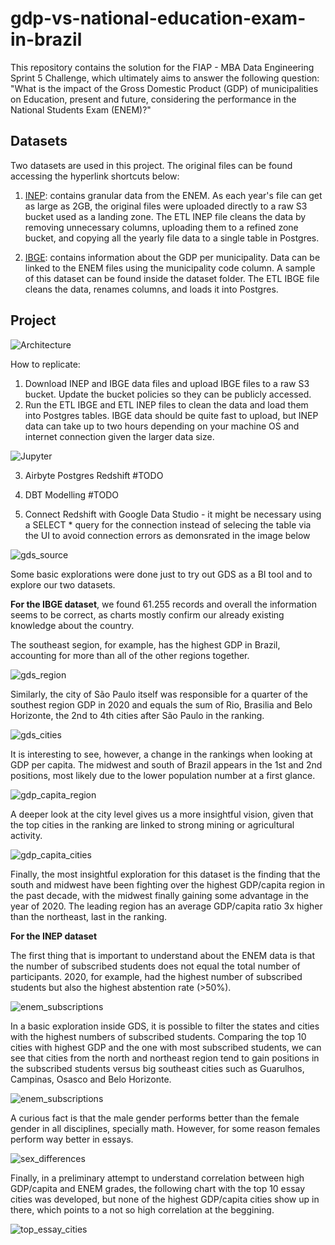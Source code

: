 # gdp-vs-national-education-exam-in-brazil
This repository contains the solution for the FIAP - MBA Data Engineering Sprint 5 Challenge, which ultimately aims to answer the following question: "What is the impact of the Gross Domestic Product (GDP) of municipalities on Education, present and future, considering the performance in the National Students Exam (ENEM)?"

## Datasets

Two datasets are used in this project. The original files can be found accessing the hyperlink shortcuts below:

1. [INEP](https://www.gov.br/inep/pt-br/acesso-a-informacao/dados-abertos/microdados/enem): contains granular data from the ENEM. As each year's file can get as large as 2GB, the original files were uploaded directly to a raw S3 bucket used as a landing zone. The ETL INEP file cleans the data by removing unnecessary columns, uploading them to a refined zone bucket, and copying all the yearly file data to a single table in Postgres.

2. [IBGE](https://www.ibge.gov.br/estatisticas/downloads-estatisticas.html): contains information about the GDP per municipality. Data can be linked to the ENEM files using the municipality code column. A sample of this dataset can be found inside the dataset folder. The ETL IBGE file cleans the data, renames columns, and loads it into Postgres.

## Project

![Architecture](images/architecture.png)

How to replicate:

1. Download INEP and IBGE data files and upload IBGE files to a raw S3 bucket. Update the bucket policies so they can be publicly accessed.
2. Run the ETL IBGE and ETL INEP files to clean the data and load them into Postgres tables. IBGE data should be quite fast to upload, but INEP data can take up to two hours depending on your machine OS and internet connection given the larger data size.

![Jupyter](images/jupyter_upload.png)

3. Airbyte Postgres Redshift #TODO


4. DBT Modelling #TODO


5. Connect Redshift with Google Data Studio - it might be necessary using a SELECT * query for the connection instead of selecing the table via the UI to avoid connection errors as demonsrated in the image below

![gds_source](images/gds_source.png)

Some basic explorations were done just to try out GDS as a BI tool and to explore our two datasets. 

**For the IBGE dataset**, we found 61.255 records and overall the information seems to be correct, as charts mostly confirm our already existing knowledge about the country.

The southeast segion, for example, has the highest GDP in Brazil, accounting for more than all of the other regions together.

![gds_region](images/gds_region.png)

Similarly, the city of São Paulo itself was responsible for a quarter of the southest region GDP in 2020 and equals the sum of Rio, Brasilia and Belo Horizonte, the 2nd to 4th cities after São Paulo in the ranking.

![gds_cities](images/gds_cities.png)

It is interesting to see, however, a change in the rankings when looking at GDP per capita. The midwest and south of Brazil appears in the 1st and 2nd positions, most likely due to the lower population number at a first glance.

![gdp_capita_region](images/gdp_capita_region.png)

A deeper look at the city level gives us a more insightful vision, given that the top cities in the ranking are linked to strong mining or agricultural activity.

![gdp_capita_cities](images/gdp_capita_cities.png)

Finally, the most insightful exploration for this dataset is the finding that the south and midwest have been fighting over the highest GDP/capita region in the past decade, with the midwest finally gaining some advantage in the year of 2020. The leading region has an average GDP/capita ratio 3x higher than the northeast, last in the ranking.

**For the INEP dataset**

The first thing that is important to understand about the ENEM data is that the number of subscribed students does not equal the total number of participants. 2020, for example, had the highest number of subscribed students but also the highest abstention rate (>50%).

![enem_subscriptions](images/enem_subscriptions.png)

In a basic exploration inside GDS, it is possible to filter the states and cities with the highest numbers of subscribed students. Comparing the top 10 cities with highest GDP and the one with most subscribed students, we can see that cities from the north and northeast region tend to gain positions in the subscribed students versus big southeast cities such as Guarulhos, Campinas, Osasco and Belo Horizonte.

![enem_subscriptions](images/gds_inep_basic_2022.png)

A curious fact is that the male gender performs better than the female gender in all disciplines, specially math. However, for some reason females perform way better in essays.

![sex_differences](images/sex_differences.png)

Finally, in a preliminary attempt to understand correlation between high GDP/capita and ENEM grades, the following chart with the top 10 essay cities was developed, but none of the highest GDP/capita cities show up in there, which points to a not so high correlation at the beggining.

![top_essay_cities](images/top_essay_cities.png)
